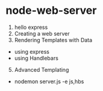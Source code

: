 # node-web-server

1. hello express
2. Creating a web server
3. Rendering Templates with Data
* using express
* using Handlebars
5. Advanced Templating
* nodemon server.js -e js,hbs
